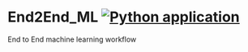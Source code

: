 # End2End_ML [![Python application](https://github.com/saitejamalyala/End2End_ML/actions/workflows/python-train_pred.yml/badge.svg)](https://github.com/saitejamalyala/End2End_ML/actions/workflows/python-train_pred.yml)
End to End machine learning workflow
